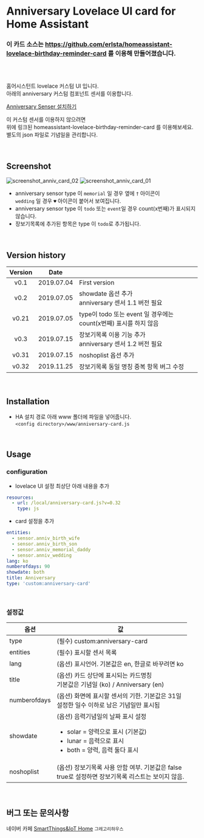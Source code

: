 # Anniversary Lovelace UI card for Home Assistant

### 이 카드 소스는 https://github.com/erlsta/homeassistant-lovelace-birthday-reminder-card 를 이용해 만들어졌습니다.

<br><br>

홈어시스턴트 lovelace 커스텀 UI 입니다.\
아래의 anniversary 커스텀 컴포넌트 센서를 이용합니다.

[Anniversary Senser 설치하기](https://github.com/GrecHouse/anniversary)

이 커스텀 센서를 이용하지 않으려면\
위에 링크된 homeassistant-lovelace-birthday-reminder-card 를 이용해보세요.\
별도의 json 파일로 기념일을 관리합니다.

<br>

## Screenshot

![screenshot_anniv_card_02](https://user-images.githubusercontent.com/49514473/60637306-ee105500-9e54-11e9-9a6e-504c951727bc.png)
![screenshot_anniv_card_01](https://user-images.githubusercontent.com/49514473/60637307-eea8eb80-9e54-11e9-827b-28a687453f8f.png)

- anniversary sensor type 이 `memorial` 일 경우 옆에 `†` 아이콘이\
`wedding` 일 경우 `♥` 아이콘이 붙어서 보여집니다.
- anniversary sensor type 이 `todo` 또는 `event`일 경우 count(x번째)가 표시되지 않습니다.
- 장보기목록에 추가된 항목은 type 이 `todo`로 추가됩니다.

<br>

## Version history
| Version | Date        |               |
| :-----: | :---------: | ------------- |
| v0.1    | 2019.07.04  | First version  |
| v0.2    | 2019.07.05  | showdate 옵션 추가<br>anniversary 센서 1.1 버전 필요 |
| v0.21   | 2019.07.05  | type이 todo 또는 event 일 경우에는 count(x번째) 표시를 하지 않음 |
| v0.3    | 2019.07.15  | 장보기목록 이용 기능 추가<br>anniversary 센서 1.2 버전 필요 |
| v0.31   | 2019.07.15  | noshoplist 옵션 추가 |
| v0.32   | 2019.11.25  | 장보기목록 동일 명칭 중복 항목 버그 수정 |

<br>


## Installation

- HA 설치 경로 아래 www 폴더에 파일을 넣어줍니다.\
`<config directory>/www/anniversary-card.js`

<br>


## Usage

### configuration
- lovelace UI 설정 최상단 아래 내용을 추가

```yaml
resources:
  - url: /local/anniversary-card.js?v=0.32
    type: js
```

- card 설정을 추가
```yaml
entities:
  - sensor.anniv_birth_wife
  - sensor.anniv_birth_son
  - sensor.anniv_memorial_daddy
  - sensor.anniv_wedding
lang: ko
numberofdays: 90
showdate: both
title: Anniversary
type: 'custom:anniversary-card'
```

<br>

### 설정값

|옵션|값|
|--|--|
|type| (필수) custom:anniversary-card |
|entities| (필수) 표시할 센서 목록 |
|lang| (옵션) 표시언어. 기본값은 en, 한글로 바꾸려면 ko |
|title| (옵션) 카드 상단에 표시되는 카드명칭<br>기본값은 기념일 (ko) / Anniversary (en) |
|numberofdays| (옵션) 화면에 표시할 센서의 기한. 기본값은 31일<br>설정한 일수 이하로 남은 기념일만 표시됨 |
|showdate| (옵션) 음력기념일의 날짜 표시 설정<br><ul><li>solar = 양력으로 표시 (기본값)</li><li>lunar = 음력으로 표시</li><li>both = 양력, 음력 둘다 표시</li></ul>|
|noshoplist| (옵션) 장보기목록 사용 안함 여부. 기본값은 false<br>true로 설정하면 장보기목록 리스트는 보이지 않음. |

<br>

## 버그 또는 문의사항
네이버 카페 [SmartThings&IoT Home](https://cafe.naver.com/stsmarthome/) `그레고리하우스`

